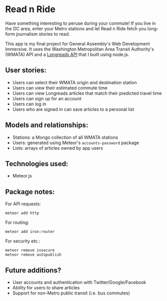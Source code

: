 # Read n Ride

Have something interesting to peruse during your commute! If you live in the DC area, enter your Metro stations and let Read n Ride fetch you long-form journalism stories to read.

This app is my final project for General Assembly's Web Development Immersive. It uses the Washington Metropolitan Area Transit Authority's (WMATA) API and a [Longreads API](https://github.com/auroranou/node_longreads) that I built using node.js.

## User stories:

+ Users can select their WMATA origin and destination station
+ Users can view their estimated commute time
+ Users can view Longreads articles that match their predicted travel time
+ Users can sign up for an account
+ Users can log in
+ Users who are signed in can save articles to a personal list

## Models and relationships:

+ Stations: a Mongo collection of all WMATA stations
+ Users: generated using Meteor's ```accounts-password``` package
+ Lists: arrays of articles owned by app users

## Technologies used:

+ Meteor.js

## Package notes:

For API requests:
```
meteor add http
```

For routing:
```
meteor add iron:router
```

For security etc.:
```
meteor remove insecure
meteor remove autopublish
```

## Future additions?

+ User accounts and authentication with Twitter/Google/Facebook
+ Ability for users to share articles
+ Support for non-Metro public transit (i.e. bus commutes)
